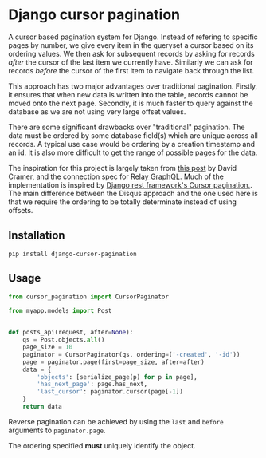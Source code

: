 Django cursor pagination
========================

A cursor based pagination system for Django. Instead of refering to specific
pages by number, we give every item in the queryset a cursor based on its
ordering values. We then ask for subsequent records by asking for records
*after* the cursor of the last item we currently have. Similarly we can ask for
records *before* the cursor of the first item to navigate back through the
list.

This approach has two major advantages over traditional pagination. Firstly, it
ensures that when new data is written into the table, records cannot be moved
onto the next page. Secondly, it is much faster to query against the database
as we are not using very large offset values.

There are some significant drawbacks over "traditional" pagination. The data
must be ordered by some database field(s) which are unique across all records.
A typical use case would be ordering by a creation timestamp and an id. It is
also more difficult to get the range of possible pages for the data.

The inspiration for this project is largely taken from [this
post](http://cramer.io/2011/03/08/building-cursors-for-the-disqus-api) by David
Cramer, and the connection spec for [Relay
GraphQL](https://facebook.github.io/relay/graphql/connections.htm). Much of the
implementation is inspired by [Django rest framework's Cursor
pagination.](https://github.com/tomchristie/django-rest-framework/blob/9b56dda91850a07cfaecbe972e0f586434b965c3/rest_framework/pagination.py#L407-L707).
The main difference between the Disqus approach and the one used here is that
we require the ordering to be totally determinate instead of using offsets.


Installation
------------

```
pip install django-cursor-pagination
```

Usage
-----

```python
from cursor_pagination import CursorPaginator

from myapp.models import Post


def posts_api(request, after=None):
    qs = Post.objects.all()
    page_size = 10
    paginator = CursorPaginator(qs, ordering=('-created', '-id'))
    page = paginator.page(first=page_size, after=after)
    data = {
        'objects': [serialize_page(p) for p in page],
        'has_next_page': page.has_next,
        'last_cursor': paginator.cursor(page[-1])
    }
    return data
```

Reverse pagination can be achieved by using the `last` and `before` arguments
to `paginator.page`.

The ordering specified **must** uniquely identify the object.
